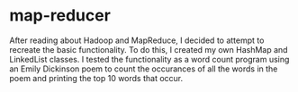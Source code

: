 # map-reducer
After reading about Hadoop and MapReduce, I decided to attempt to recreate the basic functionality. To do this, I created my own HashMap and LinkedList classes. I tested the functionality as a word count program using an Emily Dickinson poem to count the occurances of all the words in the poem and printing the top 10 words that occur.
